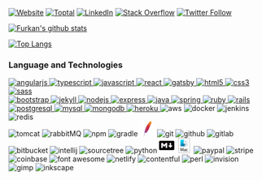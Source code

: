 [![Website](https://img.shields.io/website?down_color=red&down_message=down&label=furknyavuz.com&style=for-the-badge&up_color=green&up_message=up&url=https%3A%2F%2Ffurknyavuz.com)](https://furknyavuz.com)
[![Toptal](https://img.shields.io/badge/Toptal-Furkan%20Yavuz-204ECF?style=for-the-badge&logo=toptal)](https://www.toptal.com/resume/furkan-yavuz#work-with-only-honest-architects)
[![LinkedIn](https://img.shields.io/badge/LinkedIn-Furkan%20Yavuz-0077B5?style=for-the-badge&logo=linkedin)](https://www.linkedin.com/in/furkanyavuz)
[![Stack Overflow](https://img.shields.io/badge/Stack%20Overflow-Furkan%20Yavuz-FE7A16?style=for-the-badge&logo=stackoverflow)](https://stackoverflow.com/users/4988996/furkan-yavuz)
[![Twitter Follow](https://img.shields.io/twitter/follow/furknyavuz_?color=1DA1F2&logo=twitter&style=for-the-badge)](https://twitter.com/intent/follow?screen_name=furknyavuz)


[![Furkan's github stats](https://github-readme-stats.vercel.app/api?username=furknyavuz&count_private=true&show_icons=true&theme=vue)](https://furknyavuz.com)

[![Top Langs](https://github-readme-stats.vercel.app/api/top-langs/?username=furknyavuz&count_private=true&theme=vue)](https://furknyavuz.com)

### Language and Technologies

<p align="left">
	<a href="https://github.com/angular">
		<img src="https://devicons.github.io/devicon/devicon.git/icons/angularjs/angularjs-original.svg" alt="angularjs" width="30" height="30"/> 
	</a>
	<a href="https://www.typescriptlang.org">
		<img src="https://devicons.github.io/devicon/devicon.git/icons/typescript/typescript-original.svg" alt="typescript" width="30" height="30"/> 
	</a>
	<a href="https://en.wikipedia.org/wiki/JavaScript">
		<img src="https://devicons.github.io/devicon/devicon.git/icons/javascript/javascript-original.svg" alt="javascript" width="30" height="30"/> 
	</a>
	<a href="https://github.com/facebook/react">
		<img src="https://devicons.github.io/devicon/devicon.git/icons/react/react-original.svg" alt="react" width="30" height="30"/> 
	</a>
	<a href="https://github.com/gatsbyjs/gatsby">
		<img src="https://www.vectorlogo.zone/logos/gatsbyjs/gatsbyjs-icon.svg" alt="gatsby" width="30" height="30"/> 
	</a>
	<a href="https://en.wikipedia.org/wiki/HTML">
		<img src="https://devicons.github.io/devicon/devicon.git/icons/html5/html5-original.svg" alt="html5" width="30" height="30"/> 
	</a>
	<a href="https://en.wikipedia.org/wiki/CSS">
		<img src="https://devicons.github.io/devicon/devicon.git/icons/css3/css3-original.svg" alt="css3" width="30" height="30"/> 
	</a>
	<a href="https://github.com/sass/sass">
		<img src="https://devicons.github.io/devicon/devicon.git/icons/sass/sass-original.svg" alt="sass" width="30" height="30"/> 
	</a>
	<br/>
	<a href="https://github.com/twbs/bootstrap">
		<img src="https://devicons.github.io/devicon/devicon.git/icons/bootstrap/bootstrap-plain.svg" alt="bootstrap" width="30" height="30"/> 
	</a>
	<a href="https://github.com/jekyll/jekyll">
		<img src="https://www.vectorlogo.zone/logos/jekyllrb/jekyllrb-icon.svg" alt="jekyll" width="30" height="30"/> 
	</a>
	<a href="https://github.com/nodejs/node">
		<img src="https://devicons.github.io/devicon/devicon.git/icons/nodejs/nodejs-original.svg" alt="nodejs" width="30" height="30"/> 
	</a>
	<a href="https://github.com/expressjs/express">
		<img src="https://devicons.github.io/devicon/devicon.git/icons/express/express-original.svg" alt="express" width="30" height="30"/> 
	</a>
	<a href="https://www.oracle.com/java">
		<img src="https://devicons.github.io/devicon/devicon.git/icons/java/java-original.svg" alt="java" width="30" height="30"/> 
	</a>
	<a href="https://spring.io">
		<img src="https://www.vectorlogo.zone/logos/springio/springio-icon.svg" alt="spring" width="30" height="30"/> 
	</a>
	<a href="https://github.com/ruby/ruby">
		<img src="https://devicons.github.io/devicon/devicon.git/icons/ruby/ruby-original.svg" alt="ruby" width="30" height="30"/> 
	</a>
	<a href="https://github.com/rails/rails">
		<img src="https://devicons.github.io/devicon/devicon.git/icons/rails/rails-original-wordmark.svg" alt="rails" width="30" height="30"/> 
	</a>
	<br/>
	<a href="https://www.postgresql.org">
		<img src="https://devicons.github.io/devicon/devicon.git/icons/postgresql/postgresql-original.svg" alt="postgresql" width="30" height="30"/> 
	</a>
	<a href="https://www.mysql.com">
		<img src="https://devicons.github.io/devicon/devicon.git/icons/mysql/mysql-original.svg" alt="mysql" width="30" height="30"/> 
	</a>
	<a href="https://github.com/mongodb/mongo">
		<img src="https://devicons.github.io/devicon/devicon.git/icons/mongodb/mongodb-original.svg" alt="mongodb" width="30" height="30"/> 
	</a>
	<a href="https://heroku.com">
		<img src="https://devicons.github.io/devicon/devicon.git/icons/heroku/heroku-original.svg" alt="heroku" width="30" height="30"/> 
	</a>
	<img src="https://devicons.github.io/devicon/devicon.git/icons/amazonwebservices/amazonwebservices-original.svg" alt="aws" width="30" height="30"/> 
	<img src="https://devicons.github.io/devicon/devicon.git/icons/docker/docker-original.svg" alt="docker" width="30" height="30"/> 
	<img src="https://www.vectorlogo.zone/logos/jenkins/jenkins-icon.svg" alt="jenkins" width="30" height="30"/> 
	<img src="https://devicons.github.io/devicon/devicon.git/icons/redis/redis-original.svg" alt="redis" width="30" height="30"/> 
	<br/>
	<img src="https://devicons.github.io/devicon/devicon.git/icons/tomcat/tomcat-line.svg" alt="tomcat" width="30" height="30"/> 
	<img src="https://www.vectorlogo.zone/logos/rabbitmq/rabbitmq-icon.svg" alt="rabbitMQ" width="30" height="30"/> 
	<img src="https://devicons.github.io/devicon/devicon.git/icons/npm/npm-original-wordmark.svg" alt="npm" width="30" height="30"/> 
	<img src="https://devicons.github.io/devicon/devicon.git/icons/gradle/gradle-plain.svg" alt="gradle" width="30" height="30"/> 
	<img src="https://raw.githubusercontent.com/github/explore/80688e429a7d4ef2fca1e82350fe8e3517d3494d/topics/maven/maven.png" alt="maven" width="30" height="30"/> 
	<img src="https://www.vectorlogo.zone/logos/git-scm/git-scm-icon.svg" alt="git" width="30" height="30"/> 
	<img src="https://devicons.github.io/devicon/devicon.git/icons/github/github-original.svg" alt="github" width="30" height="30"/> 
	<img src="https://devicons.github.io/devicon/devicon.git/icons/gitlab/gitlab-original.svg" alt="gitlab" width="30" height="30"/> 
	<br/>
	<img src="https://devicons.github.io/devicon/devicon.git/icons/bitbucket/bitbucket-original.svg" alt="bitbucket" width="30" height="30"/> 
	<img src="https://devicons.github.io/devicon/devicon.git/icons/intellij/intellij-original.svg" alt="intellij" width="30" height="30"/> 
	<img src="https://devicons.github.io/devicon/devicon.git/icons/sourcetree/sourcetree-original.svg" alt="sourcetree" width="30" height="30"/> 
	<img src="https://devicons.github.io/devicon/devicon.git/icons/python/python-original.svg" alt="python" width="30" height="30"/> 
	<img src="https://raw.githubusercontent.com/github/explore/80688e429a7d4ef2fca1e82350fe8e3517d3494d/topics/markdown/markdown.png" alt="markdown" width="30" height="30"/> 
	<img src="https://raw.githubusercontent.com/github/explore/80688e429a7d4ef2fca1e82350fe8e3517d3494d/topics/macos/macos.png" alt="macos" width="30" height="30"/> 
	<img src="https://avatars1.githubusercontent.com/u/476675?s=200&v=4" alt="paypal" width="30" height="30"/> 
	<img src="https://avatars3.githubusercontent.com/u/856813?s=200&v=4" alt="stripe" width="30" height="30"/> 
	<br/>
	<img src="https://avatars3.githubusercontent.com/u/1885080?s=200&v=4" alt="coinbase" width="30" height="30"/> 
	<img src="https://avatars1.githubusercontent.com/u/1505683?s=200&v=4" alt="font awesome" width="30" height="30"/> 
	<img src="https://avatars0.githubusercontent.com/u/7892489?s=200&v=4" alt="netlify" width="30" height="30"/> 
	<img src="https://avatars0.githubusercontent.com/u/472182?s=200&v=4" alt="contentful" width="30" height="30"/> 
	<img src="https://avatars2.githubusercontent.com/u/3585411?s=200&v=4" alt="perl" width="30" height="30"/> 
	<img src="https://www.vectorlogo.zone/logos/invisionapp/invisionapp-icon.svg" alt="invision" width="30" height="30"/> 
	<img src="https://devicons.github.io/devicon/devicon.git/icons/gimp/gimp-original.svg" alt="gimp" width="30" height="30"/> 
	<img src="https://devicons.github.io/devicon/devicon.git/icons/inkscape/inkscape-original.svg" alt="inkscape" width="30" height="30"/> 
</p>
